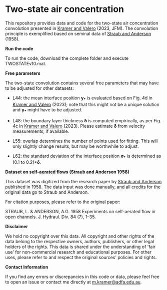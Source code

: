 # Two-state air concentration
This repository provides data and code for the two-state air concentration convolution presented in [Kramer and Valero](https://doi.org/10.1017/jfm.2023.440) (2023, JFM). The convolution principle is exemplified based on seminal data of [Straub and Anderson](https://doi.org/10.1061/JYCEAJ.0000261) (1958).



**Run the code**

To run the code, download the complete folder and execute TWOSTATEv10.mat. 

**Free parameters**

The two-state convolution contains several free parameters that may have to be adjusted for other datasets:

- L44: the mean interface position **y<sub>*</sub>** is evaluated based on Fig. 4d in [Kramer and Valero](https://doi.org/10.1017/jfm.2023.440) (2023); note that this might not be a unique solution and **y<sub>*</sub>** might have to be adjusted.

- L48: the boundary layer thickness **δ** is computed empirically, as per Fig. 4c in  [Kramer and Valero](https://doi.org/10.1017/jfm.2023.440) (2023). Please estimate **δ** from velocity measurements, if available.

- L55: overlap determines the number of points used for fitting. This will only slightly change results, but may be worthwhile to adjust.

- L62: the standard deviation of the interface position **σ<sub>*</sub>** is determined as (0.1 to 0.2)***δ**.


**Dataset on self-aerated flows (Straub and Anderson 1958)**

This dataset was digitized from the research paper by [Straub and Anderson](https://doi.org/10.1061/JYCEAJ.0000261) published in 1958. The data input was done manually, and all credits for the original data go to Straub and Anderson.

For citation purposes, please refer to the original paper:

STRAUB, L. & ANDERSON, A.G. 1958 Experiments on self-aerated flow in open channels. J. Hydraul. Div. 84 (7), 1–35.

**Disclaimer**

We hold no copyright over this data. All copyright and other rights of the data belong to the respective owners, authors, publishers, or other legal holders of the rights. This data is shared under the understanding of 'fair use' for non-commercial research and educational purposes. For other uses, please refer to and respect the original sources' policies and rights.

**Contact Information**

If you find any errors or discrepancies in this code or data, please feel free to open an issue or contact me directly at m.kramer@adfa.edu.au.
